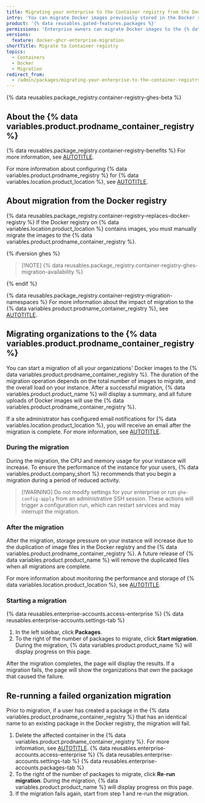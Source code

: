 ```yaml
---
title: Migrating your enterprise to the Container registry from the Docker registry
intro: 'You can migrate Docker images previously stored in the Docker registry on {% data variables.location.product_location %} to the {% data variables.product.prodname_container_registry %}.'
product: '{% data reusables.gated-features.packages %}'
permissions: 'Enterprise owners can migrate Docker images to the {% data variables.product.prodname_container_registry %}.'
versions:
  feature: docker-ghcr-enterprise-migration
shortTitle: Migrate to Container registry
topics:
  - Containers
  - Docker
  - Migration
redirect_from:
  - /admin/packages/migrating-your-enterprise-to-the-container-registry-from-the-docker-registry
---
```


{% data reusables.package_registry.container-registry-ghes-beta %}

## About the {% data variables.product.prodname_container_registry %}

{% data reusables.package_registry.container-registry-benefits %} For more information, see [AUTOTITLE](/packages/working-with-a-github-packages-registry/working-with-the-container-registry).

For more information about configuring {% data variables.product.prodname_registry %} for {% data variables.location.product_location %}, see [AUTOTITLE](/admin/packages/getting-started-with-github-packages-for-your-enterprise).

## About migration from the Docker registry

{% data reusables.package_registry.container-registry-replaces-docker-registry %} If the Docker registry on {% data variables.location.product_location %} contains images, you must manually migrate the images to the {% data variables.product.prodname_container_registry %}.

{% ifversion ghes %}

>[!NOTE] {% data reusables.package_registry.container-registry-ghes-migration-availability %}

{% endif %}

{% data reusables.package_registry.container-registry-migration-namespaces %} For more information about the impact of migration to the {% data variables.product.prodname_container_registry %}, see [AUTOTITLE](/packages/working-with-a-github-packages-registry/migrating-to-the-container-registry-from-the-docker-registry#about-migration-from-the-docker-registry).

## Migrating organizations to the {% data variables.product.prodname_container_registry %}

You can start a migration of all your organizations' Docker images to the {% data variables.product.prodname_container_registry %}. The duration of the migration operation depends on the total number of images to migrate, and the overall load on your instance. After a successful migration, {% data variables.product.product_name %} will display a summary, and all future uploads of Docker images will use the {% data variables.product.prodname_container_registry %}.

If a site administrator has configured email notifications for {% data variables.location.product_location %}, you will receive an email after the migration is complete. For more information, see [AUTOTITLE](/admin/configuration/configuring-your-enterprise/configuring-email-for-notifications).

### During the migration

During the migration, the CPU and memory usage for your instance will increase. To ensure the performance of the instance for your users, {% data variables.product.company_short %} recommends that you begin a migration during a period of reduced activity.

>[!WARNING] Do not modify settings for your enterprise or run `ghe-config-apply` from an administrative SSH session. These actions will trigger a configuration run, which can restart services and may interrupt the migration.

### After the migration

After the migration, storage pressure on your instance will increase due to the duplication of image files in the Docker registry and the {% data variables.product.prodname_container_registry %}. A future release of {% data variables.product.product_name %} will remove the duplicated files when all migrations are complete.

For more information about monitoring the performance and storage of {% data variables.location.product_location %}, see [AUTOTITLE](/admin/monitoring-and-managing-your-instance/monitoring-your-instance/about-the-monitor-dashboards).

### Starting a migration

{% data reusables.enterprise-accounts.access-enterprise %}
{% data reusables.enterprise-accounts.settings-tab %}
1. In the left sidebar, click **Packages**.
1. To the right of the number of packages to migrate, click **Start migration**. During the migration, {% data variables.product.product_name %} will display progress on this page.

After the migration completes, the page will display the results. If a migration fails, the page will show the organizations that own the package that caused the failure.

## Re-running a failed organization migration

Prior to migration, if a user has created a package in the {% data variables.product.prodname_container_registry %} that has an identical name to an existing package in the Docker registry, the migration will fail.

1. Delete the affected container in the {% data variables.product.prodname_container_registry %}. For more information, see [AUTOTITLE](/packages/learn-github-packages/deleting-and-restoring-a-package#deleting-a-version-of-an-organization-scoped-package-on-github).
{% data reusables.enterprise-accounts.access-enterprise %}
{% data reusables.enterprise-accounts.settings-tab %}
{% data reusables.enterprise-accounts.packages-tab %}
1. To the right of the number of packages to migrate, click **Re-run migration**. During the migration, {% data variables.product.product_name %} will display progress on this page.
1. If the migration fails again, start from step 1 and re-run the migration.
